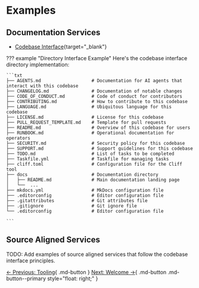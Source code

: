 # Examples

## Documentation Services

- [Codebase Interface](https://github.com/codebase-interface/codebaseinterface){target="_blank"}

??? example "Directory Interface Example"
    Here's the codebase interface directory implementation:

    ```txt
    ├── AGENTS.md                   # Documentation for AI agents that interact with this codebase
    ├── CHANGELOG.md                # Documentation of notable changes
    ├── CODE_OF_CONDUCT.md          # Code of conduct for contributors
    ├── CONTRIBUTING.md             # How to contribute to this codebase
    ├── LANGUAGE.md                 # Ubiquitous language for this codebase
    ├── LICENSE.md                  # License for this codebase
    ├── PULL_REQUEST_TEMPLATE.md    # Template for pull requests
    ├── README.md                   # Overview of this codebase for users
    ├── RUNBOOK.md                  # Operational documentation for operators
    ├── SECURITY.md                 # Security policy for this codebase
    ├── SUPPORT.md                  # Support guidelines for this codebase
    ├── TODO.md                     # List of tasks to be completed
    ├── Taskfile.yml                # Taskfile for managing tasks
    ├── cliff.toml                  # Configuration file for the Cliff tool
    ├── docs                        # Documentation directory        
    │   ├── README.md               # Main documentation landing page       
    │   └──  ...
    ├── mkdocs.yml                  # MkDocs configuration file
    ├── .editorconfig               # Editor configuration file
    ├── .gitattributes              # Git attributes file
    ├── .gitignore                  # Git ignore file
    └── .editorconfig               # Editor configuration file

    ```

## Source Aligned Services

TODO: Add examples of source aligned services that follow the codebase interface principles.

[← Previous: Tooling](../){ .md-button }
[Next: Welcome →](../){ .md-button .md-button--primary style="float: right;" }
